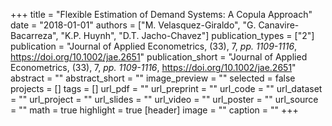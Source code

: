 +++
title = "Flexible Estimation of Demand Systems: A Copula Approach"
date = "2018-01-01"
authors = ["M. Velasquez-Giraldo", "G. Canavire-Bacarreza", "K.P. Huynh", "D.T. Jacho-Chavez"]
publication_types = ["2"]
publication = "Journal of Applied Econometrics, (33), 7, _pp. 1109-1116_, https://doi.org/10.1002/jae.2651"
publication_short = "Journal of Applied Econometrics, (33), 7, _pp. 1109-1116_, https://doi.org/10.1002/jae.2651"
abstract = ""
abstract_short = ""
image_preview = ""
selected = false
projects = []
tags = []
url_pdf = ""
url_preprint = ""
url_code = ""
url_dataset = ""
url_project = ""
url_slides = ""
url_video = ""
url_poster = ""
url_source = ""
math = true
highlight = true
[header]
image = ""
caption = ""
+++
